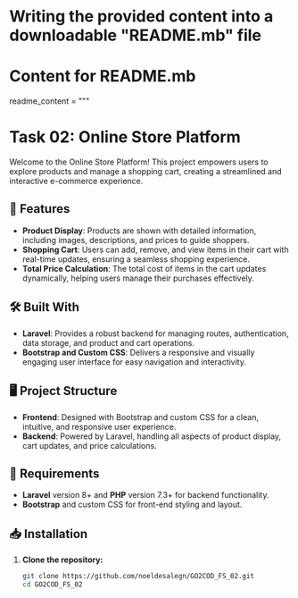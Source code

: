# Writing the provided content into a downloadable "README.mb" file

# Content for README.mb
readme_content = """
# Task 02: Online Store Platform

Welcome to the Online Store Platform! This project empowers users to explore products and manage a shopping cart, creating a streamlined and interactive e-commerce experience.

## 🚀 Features

- **Product Display**: Products are shown with detailed information, including images, descriptions, and prices to guide shoppers.
- **Shopping Cart**: Users can add, remove, and view items in their cart with real-time updates, ensuring a seamless shopping experience.
- **Total Price Calculation**: The total cost of items in the cart updates dynamically, helping users manage their purchases effectively.

## 🛠️ Built With

- **Laravel**: Provides a robust backend for managing routes, authentication, data storage, and product and cart operations.
- **Bootstrap and Custom CSS**: Delivers a responsive and visually engaging user interface for easy navigation and interactivity.

## 🖥️ Project Structure

- **Frontend**: Designed with Bootstrap and custom CSS for a clean, intuitive, and responsive user experience.
- **Backend**: Powered by Laravel, handling all aspects of product display, cart updates, and price calculations.

## 📄 Requirements

- **Laravel** version 8+ and **PHP** version 7.3+ for backend functionality.
- **Bootstrap** and custom CSS for front-end styling and layout.

## 📥 Installation

1. **Clone the repository:**

   ```bash
   git clone https://github.com/noeldesalegn/GO2COD_FS_02.git
   cd GO2COD_FS_02
